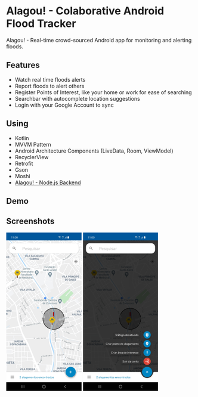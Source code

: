 # Alagou! - Colaborative Android Flood Tracker

Alagou! - Real-time crowd-sourced Android app for monitoring and alerting floods.

## Features

- Watch real time floods alerts
- Report floods to alert others
- Register Points of Interest, like your home or work for ease of searching
- Searchbar with autocomplete location suggestions
- Login with your Google Account to sync

## Using

  - Kotlin
  - MVVM Pattern
  - Android Architecture Components (LiveData, Room, ViewModel)
  - RecyclerView
  - Retrofit
  - Gson
  - Moshi
  -  [Alagou! - Node.js Backend](https://github.com/fernandesleite/alagou-backend)
  
## Demo


## Screenshots

 <img src="./screenshots/mainscreen.jpg" width="40%" height="40%"/>    <img src="./screenshots/options.jpg" width="40%" height="40%"/>  
